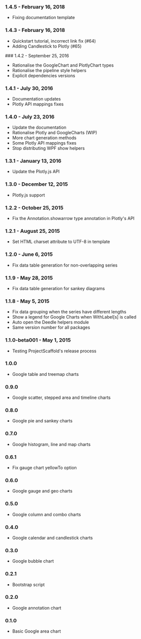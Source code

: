### 1.4.5 - February 16, 2018
* Fixing documentation template

### 1.4.3 - February 16, 2018
* Quickstart tutorial, incorrect link fix (#64)
* Adding Candlestick to Plotly (#65)

﻿### 1.4.2 - September 25, 2016
* Rationalise the GoogleChart and PlotlyChart types
* Rationalise the pipeline style helpers
* Explicit dependencies versions

### 1.4.1 - July 30, 2016
* Documentation updates
* Plotly API mappings fixes

### 1.4.0 - July 23, 2016
* Update the documentation
* Rationalise Plotly and GoogleCharts (WIP)
* More chart generation methods
* Some Plotly API mappings fixes
* Stop distributing WPF show helpers

### 1.3.1 - January 13, 2016
* Update the Plotly.js API

### 1.3.0 - December 12, 2015
* Plotly.js support

### 1.2.2 - October 25, 2015
* Fix the Annotation.showarrow type annotation in Plotly's API

### 1.2.1 - August 25, 2015
* Set HTML charset attribute to UTF-8 in template

### 1.2.0 - June 6, 2015
* Fix data table generation for non-overlapping series

### 1.1.9 - May 28, 2015
* Fix data table generation for sankey diagrams

### 1.1.8 - May 5, 2015
* Fix data grouping when the series have different lengths
* Show a legend for Google Charts when WithLabel[s] is called
* Auto open the Deedle helpers module
* Same version number for all packages

### 1.1.0-beta001 - May 1, 2015
* Testing ProjectScaffold's release process

### 1.0.0
* Google table and treemap charts

### 0.9.0
* Google scatter, stepped area and timeline charts

### 0.8.0
* Google pie and sankey charts

### 0.7.0
* Google histogram, line and map charts

### 0.6.1
* Fix gauge chart yellowTo option

### 0.6.0
* Google gauge and geo charts

### 0.5.0
* Google column and combo charts

### 0.4.0
* Google calendar and candlestick charts

### 0.3.0
* Google bubble chart

### 0.2.1
* Bootstrap script

### 0.2.0
* Google annotation chart

### 0.1.0
* Basic Google area chart 